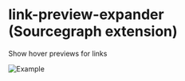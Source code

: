 # link-preview-expander (Sourcegraph extension)

Show hover previews for links

![Example](https://user-images.githubusercontent.com/37420160/96385911-f9c87d80-1164-11eb-8c3f-c71abeb4c2ed.png)
